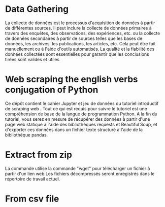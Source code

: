 <h1>Data Gathering</h1>
La collecte de données est le processus d'acquisition de données à partir de différentes sources. 
Il peut inclure la collecte de données primaires à travers des enquêtes, 
des observations, des expériences, etc. ou la collecte de données secondaires à partir de sources telles que les bases de données, 
les archives, les publications, les articles, etc. Cela peut être fait manuellement ou à l'aide d'outils automatisés. 
La qualité et la fiabilité des données collectées sont essentielles pour garantir que les conclusions tirées sont valides et utiles.
<h1>Web scraping the english verbs conjugation of Python</h1>
Ce dépôt contient le cahier Jupyter et jeu de données du tutoriel introductif de scraping web . 
Tout ce qui est requis pour suivre le tutoriel est une compréhension de base de la langue de programmation Python.
A la fin du tutoriel, vous serez en mesure de récupérer des données à partir d'une page web statique à l'aide des bibliothèques requests et Beautiful Soup,
et d'exporter ces données dans un fichier texte structuré à l'aide de la bibliothèque pandas.
<h1>Extract from zip</h1>
La commande utilise la commande "wget" pour télécharger un fichier à partir d'un lien web
Les fichiers décompressés seront enregistrés dans le répertoire de travail actuel.
<h1>From csv file</h1>
